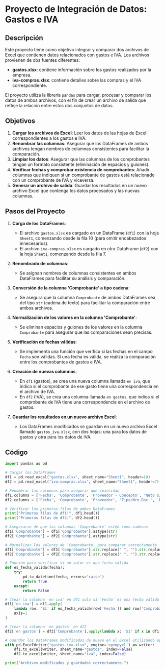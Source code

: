 # Proyecto de Integración de Datos: Gastos e IVA

## Descripción

Este proyecto tiene como objetivo integrar y comparar dos archivos de Excel que contienen datos relacionados con gastos e IVA. Los archivos provienen de dos fuentes diferentes:

- **gastos.xlsx**: contiene información sobre los gastos realizados por la empresa.
- **iva-compras.xlsx**: contiene detalles sobre las compras y el IVA correspondiente.

El proyecto utiliza la librería `pandas` para cargar, procesar y comparar los datos de ambos archivos, con el fin de crear un archivo de salida que refleje la relación entre estos dos conjuntos de datos.

## Objetivos

1. **Cargar los archivos de Excel**: Leer los datos de las hojas de Excel correspondientes a los gastos e IVA.
2. **Renombrar las columnas**: Asegurar que los DataFrames de ambos archivos tengan nombres de columnas consistentes para facilitar la comparación.
3. **Limpiar los datos**: Asegurar que las columnas de los comprobantes tengan un formato consistente (eliminación de espacios y guiones).
4. **Verificar fechas y comprobar existencia de comprobantes**: Añadir columnas que indiquen si un comprobante de gastos está relacionado con un comprobante de IVA y viceversa.
5. **Generar un archivo de salida**: Guardar los resultados en un nuevo archivo Excel que contenga los datos procesados y las nuevas columnas.

## Pasos del Proyecto

1. **Carga de los DataFrames**:
   - El archivo `gastos.xlsx` es cargado en un DataFrame (`df1`) con la hoja `Sheet1`, comenzando desde la fila 10 (para omitir encabezados innecesarios).
   - El archivo `iva-compras.xlsx` es cargado en otro DataFrame (`df2`) con la hoja `Sheet1`, comenzando desde la fila 7.
   
2. **Renombrado de columnas**:
   - Se asignan nombres de columnas consistentes en ambos DataFrames para facilitar su análisis y comparación.

3. **Conversión de la columna 'Comprobante' a tipo cadena**:
   - Se asegura que la columna `Comprobante` de ambos DataFrames sea del tipo `str` (cadena de texto) para facilitar la comparación entre ambos archivos.

4. **Normalización de los valores en la columna 'Comprobante'**:
   - Se eliminan espacios y guiones de los valores en la columna `Comprobante` para asegurar que las comparaciones sean precisas.

5. **Verificación de fechas válidas**:
   - Se implementa una función que verifica si las fechas en el campo `Fecha` son válidas. Si una fecha es válida, se realiza la comparación entre los comprobantes de gastos e IVA.

6. **Creación de nuevas columnas**:
   - En `df1` (gastos), se crea una nueva columna llamada `en iva`, que indica si el comprobante de ese gasto tiene una correspondencia en el archivo de IVA.
   - En `df2` (IVA), se crea una columna llamada `en gastos`, que indica si el comprobante de IVA tiene una correspondencia en el archivo de gastos.

7. **Guardar los resultados en un nuevo archivo Excel**:
   - Los DataFrames modificados se guardan en un nuevo archivo Excel llamado `gastos_iva.xlsx`, con dos hojas: una para los datos de gastos y otra para los datos de IVA.

## Código

```python
import pandas as pd

# Cargar los DataFrames
df1 = pd.read_excel("gastos.xlsx", sheet_name="Sheet1", header=10)
df2 = pd.read_excel("iva-compras.xlsx", sheet_name="Sheet1", header=7)

# Renombrar las columnas para asegurar que coincidan
df1.columns = ['Fecha', 'Comprobante', 'Proveedor - Concepto', 'Neto s/imp.', 'Neto c/imp.', 'Total c/IVA']
df2.columns = ['Fecha', 'Comprobante', 'Proveedor', 'Tipo/Nro.Doc.', 'Neto', 'IVA', 'Sin créd.fis.', 'No Gravado', 'Ret./Per.', 'Exentas', 'Total']

# Verificar las primeras filas de ambos DataFrames
print("Primeras filas de df1:", df1.head())
print("Primeras filas de df2:", df2.head())

# Asegurarse de que las columnas 'Comprobante' estén como cadenas
df1['Comprobante'] = df1['Comprobante'].astype(str)
df2['Comprobante'] = df2['Comprobante'].astype(str)

# Normalizar los valores de 'Comprobante' para comparar correctamente
df1['Comprobante'] = df1['Comprobante'].str.replace(" ", "").str.replace("-", "")
df2['Comprobante'] = df2['Comprobante'].str.replace(" ", "").str.replace("-", "")

# Función para verificar si un valor es una fecha válida
def es_fecha_valida(fecha):
    try:
        pd.to_datetime(fecha, errors='raise')
        return True
    except:
        return False

# Crear la columna 'en iva' en df1 solo si 'Fecha' es una fecha válida
df1['en iva'] = df1.apply(
    lambda row: 'Sí' if es_fecha_valida(row['Fecha']) and row['Comprobante'] in df2['Comprobante'].values else ('No' if es_fecha_valida(row['Fecha']) else ''),
    axis=1
)

# Crear la columna 'en gastos' en df2
df2['en gastos'] = df2['Comprobante'].apply(lambda x: 'Sí' if x in df1['Comprobante'].values else 'No')

# Guardar los DataFrames modificados de nuevo en el Excel utilizando openpyxl
with pd.ExcelWriter("gastos_iva.xlsx", engine='openpyxl') as writer:
    df1.to_excel(writer, sheet_name="gastos", index=False)
    df2.to_excel(writer, sheet_name="iva", index=False)

print("Archivos modificados y guardados correctamente.")
